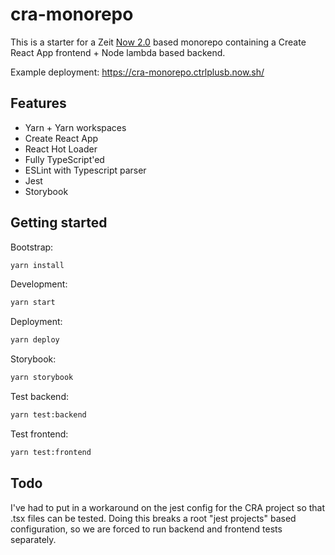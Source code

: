 # cra-monorepo

This is a starter for a Zeit [Now 2.0](https://zeit.co/now) based monorepo containing a Create React App frontend + Node lambda based backend.

Example deployment: https://cra-monorepo.ctrlplusb.now.sh/

## Features

- Yarn + Yarn workspaces
- Create React App
- React Hot Loader
- Fully TypeScript'ed
- ESLint with Typescript parser
- Jest
- Storybook

## Getting started

Bootstrap:

```bash
yarn install
```

Development:

```bash
yarn start
```

Deployment:

```bash
yarn deploy
```

Storybook:

```bash
yarn storybook
```

Test backend:

```bash
yarn test:backend
```

Test frontend:

```bash
yarn test:frontend
```

## Todo

I've had to put in a workaround on the jest config for the CRA project so that .tsx files can be tested. Doing this breaks a root "jest projects" based configuration, so we are forced to run backend and frontend tests separately.
